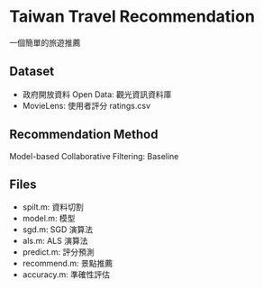 # Taiwan Travel Recommendation

一個簡單的旅遊推薦

## Dataset

- 政府開放資料 Open Data: 觀光資訊資料庫
- MovieLens: 使用者評分 ratings.csv

## Recommendation Method

Model-based Collaborative Filtering: Baseline

## Files

- spilt.m: 資料切割
- model.m: 模型
- sgd.m: SGD 演算法
- als.m: ALS 演算法
- predict.m: 評分預測
- recommend.m: 景點推薦
- accuracy.m: 準確性評估
